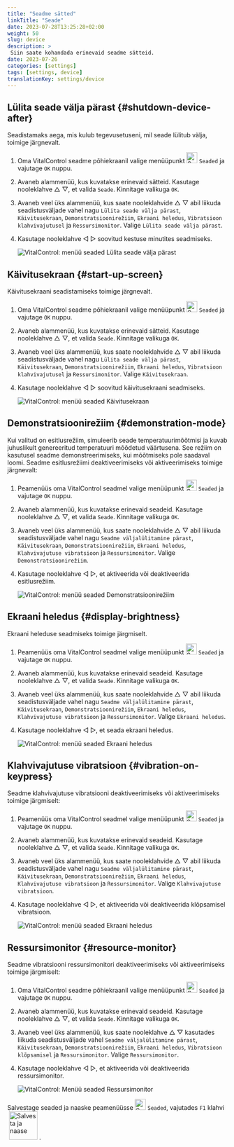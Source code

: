 ```yaml
---
title: "Seadme sätted"
linkTitle: "Seade"
date: 2023-07-28T13:25:28+02:00
weight: 50
slug: device
description: >
 Siin saate kohandada erinevaid seadme sätteid.
date: 2023-07-26
categories: [settings]
tags: [settings, device]
translationKey: settings/device
---
```

## Lülita seade välja pärast {#shutdown-device-after}
Seadistamaks aega, mis kulub tegevusetuseni, mil seade lülitub välja, toimige järgnevalt.

1. Oma VitalControl seadme põhiekraanil valige menüüpunkt <img src="/icons/gear.svg" width="25" align="bottom" alt="Settings" /> `Seaded` ja vajutage `OK` nuppu.

2. Avaneb alammenüü, kus kuvatakse erinevaid sätteid. Kasutage nooleklahve △ ▽, et valida `Seade`. Kinnitage valikuga `OK`.

3. Avaneb veel üks alammenüü, kus saate nooleklahvide △ ▽ abil liikuda seadistusväljade vahel nagu `Lülita seade välja pärast`, `Käivitusekraan`, `Demonstratsioonirežiim`, `Ekraani heledus`, `Vibratsioon klahvivajutusel` ja `Ressursimonitor`. Valige `Lülita seade välja pärast`.

4. Kasutage nooleklahve ◁ ▷ soovitud kestuse minutites seadmiseks.

    ![VitalControl: menüü seaded Lülita seade välja pärast](../images/shutdowndeviceafter.png "Lülita seade välja pärast")

## Käivitusekraan {#start-up-screen}

Käivitusekraani seadistamiseks toimige järgnevalt.

1. Oma VitalControl seadme põhiekraanil valige menüüpunkt <img src="/icons/gear.svg" width="25" align="bottom" alt="Settings" /> `Seaded` ja vajutage `OK` nuppu.

2. Avaneb alammenüü, kus kuvatakse erinevaid sätteid. Kasutage nooleklahve △ ▽, et valida `Seade`. Kinnitage valikuga `OK`.

3. Avaneb veel üks alammenüü, kus saate nooleklahvide △ ▽ abil liikuda seadistusväljade vahel nagu `Lülita seade välja pärast`, `Käivitusekraan`, `Demonstratsioonirežiim`, `Ekraani heledus`, `Vibratsioon klahvivajutusel` ja `Ressursimonitor`. Valige `Käivitusekraan`.

4. Kasutage nooleklahve ◁ ▷ soovitud käivitusekraani seadmiseks.

    ![VitalControl: menüü seaded Käivitusekraan](../images/startupscreen.png "Käivitusekraan")

## Demonstratsioonirežiim {#demonstration-mode}

Kui valitud on esitlusrežiim, simuleerib seade temperatuurimõõtmisi ja kuvab juhuslikult genereeritud temperatuuri mõõdetud väärtusena. See režiim on kasutusel seadme demonstreerimiseks, kui mõõtmiseks pole saadaval loomi. Seadme esitlusrežiimi deaktiveerimiseks või aktiveerimiseks toimige järgnevalt:

1. Peamenüüs oma VitalControl seadmel valige menüüpunkt <img src="/icons/gear.svg" width="25" align="bottom" alt="Settings" /> `Seaded` ja vajutage `OK` nuppu.

2. Avaneb alammenüü, kus kuvatakse erinevaid seadeid. Kasutage nooleklahve △ ▽, et valida `Seade`. Kinnitage valikuga `OK`.

3. Avaneb veel üks alammenüü, kus saate nooleklahvide △ ▽ abil liikuda seadistusväljade vahel nagu `Seadme väljalülitamine pärast`, `Käivitusekraan`, `Demonstratsioonirežiim`, `Ekraani heledus`, `Klahvivajutuse vibratsioon` ja `Ressursimonitor`. Valige `Demonstratsioonirežiim`.

4. Kasutage nooleklahve ◁ ▷, et aktiveerida või deaktiveerida esitlusrežiim.

    ![VitalControl: menüü seaded Demonstratsioonirežiim](../images/demonstrationmode.png "Demonstratsioonirežiim")

## Ekraani heledus {#display-brightness}

Ekraani heleduse seadmiseks toimige järgmiselt.

1. Peamenüüs oma VitalControl seadmel valige menüüpunkt <img src="/icons/gear.svg" width="25" align="bottom" alt="Settings" /> `Seaded` ja vajutage `OK` nuppu.

2. Avaneb alammenüü, kus kuvatakse erinevaid seadeid. Kasutage nooleklahve △ ▽, et valida `Seade`. Kinnitage valikuga `OK`.

3. Avaneb veel üks alammenüü, kus saate nooleklahvide △ ▽ abil liikuda seadistusväljade vahel nagu `Seadme väljalülitamine pärast`, `Käivitusekraan`, `Demonstratsioonirežiim`, `Ekraani heledus`, `Klahvivajutuse vibratsioon` ja `Ressursimonitor`. Valige `Ekraani heledus`.

4. Kasutage nooleklahve ◁ ▷, et seada ekraani heledus.

    ![VitalControl: menüü seaded Ekraani heledus](../images/displaybrightness.png "Ekraani heledus")

## Klahvivajutuse vibratsioon {#vibration-on-keypress}

Seadme klahvivajutuse vibratsiooni deaktiveerimiseks või aktiveerimiseks toimige järgmiselt:

1. Peamenüüs oma VitalControl seadmel valige menüüpunkt <img src="/icons/gear.svg" width="25" align="bottom" alt="Settings" /> `Seaded` ja vajutage `OK` nuppu.

2. Avaneb alammenüü, kus kuvatakse erinevaid seadeid. Kasutage nooleklahve △ ▽, et valida `Seade`. Kinnitage valikuga `OK`.

3. Avaneb veel üks alammenüü, kus saate nooleklahvide △ ▽ abil liikuda seadistusväljade vahel nagu `Seadme väljalülitamine pärast`, `Käivitusekraan`, `Demonstratsioonirežiim`, `Ekraani heledus`, `Klahvivajutuse vibratsioon` ja `Ressursimonitor`. Valige `Klahvivajutuse vibratsioon`.

4. Kasutage nooleklahve ◁ ▷, et aktiveerida või deaktiveerida klõpsamisel vibratsioon.

    ![VitalControl: menüü seaded Ekraani heledus](../images/vibrationonkeypress.png "Ekraani heledus")

## Ressursimonitor {#resource-monitor}

Seadme vibratsiooni ressursimonitori deaktiveerimiseks või aktiveerimiseks toimige järgmiselt:

1. Oma VitalControl seadme põhiekraanil valige menüüpunkt <img src="/icons/gear.svg" width="25" align="bottom" alt="Seaded" /> `Seaded` ja vajutage `OK` nuppu.

2. Avaneb alammenüü, kus kuvatakse erinevaid seadeid. Kasutage nooleklahve △ ▽, et valida `Seade`. Kinnitage valikuga `OK`.

3. Avaneb veel üks alammenüü, kus saate nooleklahve △ ▽ kasutades liikuda seadistusväljade vahel `Seadme väljalülitamine pärast`, `Käivitusekraan`, `Demonstratsioonirežiim`, `Ekraani heledus`, `Vibratsioon klõpsamisel` ja `Ressursimonitor`. Valige `Ressursimonitor`.

4. Kasutage nooleklahve ◁ ▷, et aktiveerida või deaktiveerida ressursimonitor.

    ![VitalControl: Menüü seaded Ressursimonitor](../images/resourcemonitor.png "Ressursimonitor")

Salvestage seaded ja naaske peamenüüsse <img src="/icons/gear.svg" width="25" align="bottom" alt="Seaded" /> `Seaded`, vajutades `F1` klahvi &nbsp;<img src="/icons/footer/save_exit.svg" width="65" align="bottom" alt="Salvesta ja naase" />&nbsp;.
